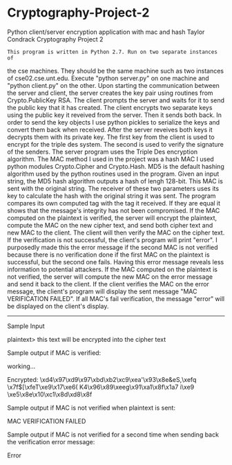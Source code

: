 # Cryptography-Project-2
Python client/server encryption application with mac and hash
Taylor Condrack
Cryptography
Project 2

	This program is written in Python 2.7. Run on two separate instances of
the cse machines. They should be the same machine such as two instances of 
cse02.cse.unt.edu. Execute "python server.py" on one machine and
"python client.py" on the other.
	Upon starting the communication between the server and client, the
server creates the key pair using routines from Crypto.PublicKey RSA. The client
prompts the server and waits for it to send the public key that it has created.
The client encrypts two separate keys using the public key it reveived from the 
server. Then it sends both back. In order to send the key objects I use python 
pickles to serialize the keys and convert them back when received. After the server
reveives both keys it decrypts them with its private key. The first key from the client
is used to encrypt for the triple des system. The second is used to verify the signature
of the senders. 
	The server program uses the Triple Des
encryption algorithm. The MAC method I used in the project was a hash MAC
I used python modules Crypto.Cipher and Crypto.Hash. MD5 is the default 
hashing algorithm used by the python routines used in the program. Given
an input string, the MD5 hash algorithm outputs a hash of lengh 128-bit.
This MAC is sent with the original string. The receiver of these two 
parameters uses its key to calculate the hash with the original string 
it was sent. The program compares its own computed tag with the tag it 
received. If they are equal it shows that the message's integrity has not
been compromised.
	If the MAC computed on the plaintext is verified, the server will encrypt
the plaintext, compute the MAC on the new cipher text, and send both cipher text
and new MAC to the client. The client will then verify the MAC on the cipher text. 
If the verification is not successful, the client's program will print "error". 
I purposedly made this the error message if the second MAC is not verified because
there is no verification done if the first MAC on the plaintext is successful, 
but the second one fails. Having this error message reveals less information to 
potential attackers. 
	If the MAC computed on the plaintext is not verified, the server will compute
the new MAC on the error message and send it back to the client. If the client 
verifies the MAC on the error message, the client's program will display the sent
message "MAC VERIFICATION FAILED". 
	If all MAC's fail verification, the message "error" will be displayed on the client's
display. 

----------------------------------------------------------------------------------------------

Sample Input

plaintext> this text will be encrypted into the cipher text

Sample output if MAC is verified:

working...

Encrypted: \xd4\x97\xd9\x97\xbd\xb2\xc9\xea\'\x93\x8e&eS,\xefq
\x7f$[\xfeT\xe9\x17\xe6( K4\x96\x89\xeeg\x91\xa1\x8f\x1a7 i\xe9
\xe5\x8e\x10\xc1\x8d\xd8\x8f

Sample output if MAC is not verified when plaintext is sent:

MAC VERIFICATION FAILED

Sample output if MAC is not verified for a second time when sending back
the verification error message:

Error
